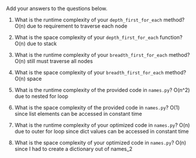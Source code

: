 Add your answers to the questions below.

1. What is the runtime complexity of your `depth_first_for_each` method?
O(n) due to requirement to traverse each node
2. What is the space complexity of your `depth_first_for_each` function?
O(n) due to stack
3. What is the runtime complexity of your `breadth_first_for_each` method?
O(n) still must traverse all nodes
4. What is the space complexity of your `breadth_first_for_each` method?
O(n) space

5. What is the runtime complexity of the provided code in `names.py`?
O(n^2) due to nested for loop
6. What is the space complexity of the provided code in `names.py`?
O(1) since list elements can be accessed in constant time
7. What is the runtime complexity of your optimized code in `names.py`?
O(n) due to outer for loop since dict values can be accessed in constant time
8. What is the space complexity of your optimized code in `names.py`?
O(n) since I had to create a dictionary out of names_2